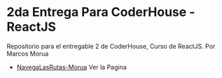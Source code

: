 # 2da Entrega Para CoderHouse - ReactJS

Repositorio para el entregable 2 de CoderHouse, Curso de ReactJS.
Por Marcos Morua

- [NavegaLasRutas-Morua](https://navegalasrutas-morua.netlify.app/) Ver la Pagina
